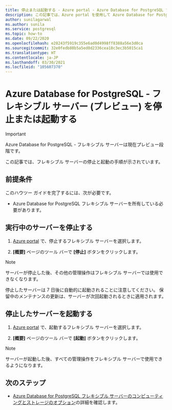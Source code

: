 ```yaml
---
title: 停止または起動する - Azure portal - Azure Database for PostgreSQL フレキシブル サーバー
description: この記事では、Azure portal を使用して Azure Database for PostgreSQL で操作を停止または起動する方法について説明します。
author: sunilagarwal
ms.author: sunila
ms.service: postgresql
ms.topic: how-to
ms.date: 09/22/2020
ms.openlocfilehash: e28243f5919c355e6ad0d4998ff8388a56e3d0ca
ms.sourcegitcommit: 32e0fedb80b5a5ed0d2336cea18c3ec3b5015ca1
ms.translationtype: HT
ms.contentlocale: ja-JP
ms.lasthandoff: 03/30/2021
ms.locfileid: "105607370"
---
```

# <a name="stopstart-an-azure-database-for-postgresql---flexible-server-preview"></a>Azure Database for PostgreSQL - フレキシブル サーバー (プレビュー) を停止または起動する

> [!IMPORTANT]
> Azure Database for PostgreSQL - フレキシブル サーバーは現在プレビュー段階です。

この記事では、フレキシブル サーバーの停止と起動の手順が示されています。

## <a name="pre-requisites"></a>前提条件

このハウツー ガイドを完了するには、次が必要です。

-   Azure Database for PostgreSQL フレキシブル サーバーを所有している必要があります。

## <a name="stop-a-running-server"></a>実行中のサーバーを停止する

1.  [Azure portal](https://portal.azure.com/) で、停止するフレキシブル サーバーを選択します。

2.  **[概要]** ページのツール バーで **[停止]** ボタンをクリックします。

> [!NOTE]
> サーバーが停止した後、その他の管理操作はフレキシブル サーバーでは使用できなくなります。

停止したサーバーは 7 日後に自動的に起動されることに注意してください。 保留中のメンテナンスの更新は、サーバーが次回起動されるときに適用されます。

## <a name="start-a-stopped-server"></a>停止したサーバーを起動する

1.  [Azure portal](https://portal.azure.com/) で、起動するフレキシブル サーバーを選択します。

2.  **[概要]** ページのツール バーで **[起動]** ボタンをクリックします。

> [!NOTE]
> サーバーが起動した後、すべての管理操作をフレキシブル サーバーで使用できるようになります。

## <a name="next-steps"></a>次のステップ

- [Azure Database for PostgreSQL フレキシブル サーバーのコンピューティングとストレージのオプション](./concepts-compute-storage.md)の詳細を確認します。
